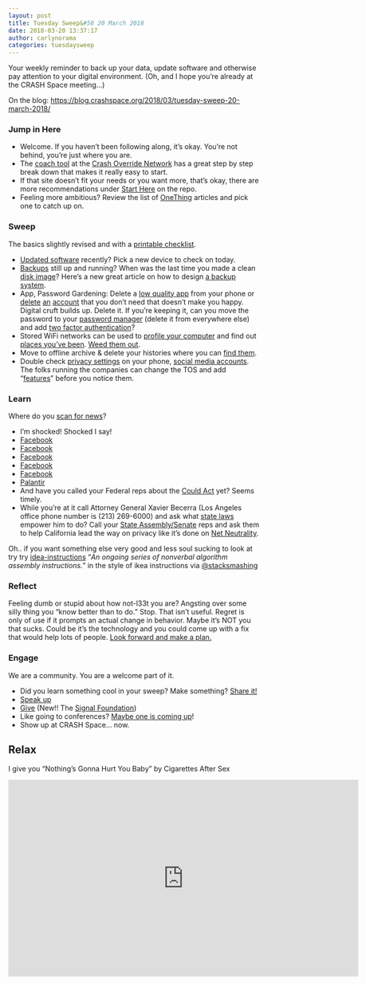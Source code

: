 ```yaml
---
layout: post
title: Tuesday Sweep&#58 20 March 2018
date: 2018-03-20 13:37:17
author: carlynorama
categories: tuesdaysweep
---
```

Your weekly reminder to back up your data, update software and otherwise pay attention to your digital environment. (Oh, and I hope you’re already at the CRASH Space meeting…)

On the blog: <https://blog.crashspace.org/2018/03/tuesday-sweep-20-march-2018/>

### Jump in Here

*   Welcome. If you haven’t been following along, it’s okay. You’re not behind, you’re just where you are.
*   The [coach tool](http://www.crashoverridenetwork.com/coach.html) at the [Crash Override Network](http://www.crashoverridenetwork.com/) has a great step by step break down that makes it really easy to start.
*   If that site doesn’t fit your needs or you want more, that’s okay, there are more recommendations under [Start Here](https://crashspace.github.io/tuesday/start/) on the repo.
*   Feeling more ambitious? Review the list of [OneThing](https://blog.crashspace.org/tag/onething/) articles and pick one to catch up on.

### Sweep

The basics slightly revised and with a [printable checklist](https://crashspace.github.io/tuesday/sweep/printable_checklist.html).

*   [Updated software](https://blog.crashspace.org/2016/12/one-thing-to-do-today-tuesday-routine-update-everything/) recently? Pick a new device to check on today.
*   [Backups](https://blog.crashspace.org/2016/11/one-thing-to-do-today-tuesday-sweep-where-are-your-backups/) still up and running? When was the last time you made a clean [disk image](https://blog.crashspace.org/2017/01/one-thing-to-do-today-keep-a-clean-disk-image-on-hand/)? Here’s a new great article on how to design [a backup system](https://www.grahamcluley.com/create-robust-data-backup-plan-make-sure-works/).
*   App, Password Gardening: Delete a [low quality app](https://blog.crashspace.org/2016/12/one-thing-to-do-today-institute-beyonce-rules-for-vetting-apps/) from your phone or [delete](https://blog.crashspace.org/2016/12/one-thing-to-do-today-turn-off-image-loading-for-email/) [an](https://blog.crashspace.org/2016/12/one-thing-to-do-today-turn-off-image-loading-for-email/) [account](https://blog.crashspace.org/2016/11/one-thing-to-do-today-delete-your-account/) that you don’t need that doesn’t make you happy. Digital cruft builds up. Delete it. If you’re keeping it, can you move the password to your [password manager](https://blog.crashspace.org/2016/11/one-thing-to-do-today-what-passwords-do-you-have-anyway/) (delete it from everywhere else) and add [two factor authentication](https://blog.crashspace.org/2016/11/one-thing-to-do-today-enable-two-factor-authorization/)?
*   Stored WiFi networks can be used to [profile your computer](https://www.theatlantic.com/technology/archive/2017/04/when-apps-collude-to-steal-your-data/522177/) and find out [places you’ve been](https://www.eff.org/deeplinks/2014/07/your-android-device-telling-world-where-youve-been). [Weed them out](http://www.tomsguide.com/faq/id-2322427/erase-previous-connections-laptop.html).
*   Move to offline archive & delete your histories where you can [find them](https://support.google.com/accounts/answer/7028918).
*   Double check [privacy settings](https://blog.crashspace.org/2016/12/one-thing-to-do-today-if-one-must-use-social-media-follow-army-rules/) on your phone, [social media accounts](https://ssd.eff.org/en/module/protecting-yourself-social-networks). The folks running the companies can change the TOS and add “[features](https://ssd.eff.org/en/module/facebook-groups-reducing-risks)” before you notice them.

### Learn

Where do you [scan for news](https://crashspace.github.io/tuesday/)?

*   I’m shocked! Shocked I say!
*   [Facebook](https://www.theguardian.com/news/2018/mar/17/data-war-whistleblower-christopher-wylie-faceook-nix-bannon-trump)
*   [Facebook](https://arstechnica.com/tech-policy/2018/03/facebooks-cambridge-analytica-scandal-explained/)
*   [Facebook](https://www.nytimes.com/2018/03/19/technology/facebook-alex-stamos.html)
*   [Facebook](https://www.wired.com/story/facebook-privacy-transparency-cambridge-analytica/)
*   [Facebook](https://www.theatlantic.com/technology/archive/2018/03/the-cambridge-analytica-scandal-in-three-paragraphs/556046/)
*   [Palantir](https://twitter.com/slavin_fpo/status/975900780577411073)
*   And have you called your Federal reps about the [Could Act](https://act.eff.org/action/stop-the-cloud-act) yet? Seems timely.
*   While you’re at it call Attorney General Xavier Becerra (Los Angeles office phone number is (213) 269-6000) and ask what [state laws](https://www.oag.ca.gov/privacy) empower him to do? Call your [State Assembly/Senate](http://www.ca.gov/Agencies/Secretary-of-State/Agency-Services/Look-Up-My-Representatives) reps and ask them to help California lead the way on privacy like it’s done on [Net Neutrality](https://arstechnica.com/tech-policy/2018/03/att-and-verizon-data-cap-exemptions-would-be-banned-by-california-bill/).

Oh.. if you want something else very good and less soul sucking to look at try try [idea-instructions](https://idea-instructions.com/) “_An ongoing series of nonverbal algorithm assembly instructions._” in the style of ikea instructions via [@stacksmashing](https://twitter.com/StackSmashing/status/975011454167453699)

### Reflect

Feeling dumb or stupid about how not-l33t you are? Angsting over some silly thing you “know better than to do.” Stop. That isn’t useful. Regret is only of use if it prompts an actual change in behavior. Maybe it’s NOT you that sucks. Could be it’s the technology and you could come up with a fix that would help lots of people. [Look forward and make a plan.](https://blog.crashspace.org/2016/11/one-thing-to-do-today-add-self-review-to-tuesday-checklist/)

### Engage

We are a community. You are a welcome part of it.

*   Did you learn something cool in your sweep? Make something? [Share it!](https://blog.crashspace.org/2017/05/tuesday-sweep-9-may-2017/)
*   [Speak up](https://blog.crashspace.org/2016/12/one-thing-to-do-today-collect-phone-numbers-for-future-tuesday-sweeps/)
*   [Give](https://blog.crashspace.org/2016/11/one-thing-to-do-today-plan-a-way-to-give-to-the-cause-regularly/) (New!! The [Signal Foundation](https://signal.org/blog/signal-foundation/))
*   Like going to conferences? [Maybe one is coming up](https://infocon.org/cons/)!
*   Show up at CRASH Space… now.

## Relax

I give you “Nothing’s Gonna Hurt You Baby” by Cigarettes After Sex

<iframe width="702" height="395" src="https://www.youtube.com/embed/QI8VrXkffcg?feature=oembed" frameborder="0" allow="autoplay; encrypted-media" allowfullscreen=""></iframe>
